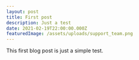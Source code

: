 ```yaml
---
layout: post
title: First post
description: Just a test
date: 2021-02-19T22:00:00.000Z
featuredImage: /assets/uploads/support_team.png
---
```

This first blog post is just a simple test.